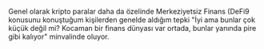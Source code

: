 Genel olarak kripto paralar daha da özelinde Merkeziyetsiz Finans (DeFi9  konusunu konuştuğum kişilerden genelde aldığım tepki "İyi ama bunlar çok küçük değil mi? Kocaman bir finans dünyası var ortada, bunlar yanında pire gibi kalıyor" minvalinde oluyor. 

